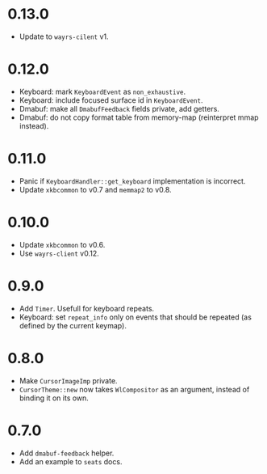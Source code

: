# 0.13.0

- Update to `wayrs-cilent` v1.

# 0.12.0

- Keyboard: mark `KeyboardEvent` as `non_exhaustive`.
- Keyboard: include focused surface id in `KeyboardEvent`.
- Dmabuf: make all `DmabufFeedback` fields private, add getters.
- Dmabuf: do not copy format table from memory-map (reinterpret mmap instead).

# 0.11.0

- Panic if `KeyboardHandler::get_keyboard` implementation is incorrect.
- Update `xkbcommon` to v0.7 and `memmap2` to v0.8.

# 0.10.0

- Update `xkbcommon` to v0.6.
- Use `wayrs-client` v0.12.

# 0.9.0

- Add `Timer`. Usefull for keyboard repeats.
- Keyboard: set `repeat_info` only on events that should be repeated (as defined by the current keymap).

# 0.8.0

- Make `CursorImageImp` private.
- `CursorTheme::new` now takes `WlCompositor` as an argument, instead of binding it on its own.

# 0.7.0

- Add `dmabuf-feedback` helper.
- Add an example to `seats` docs.
